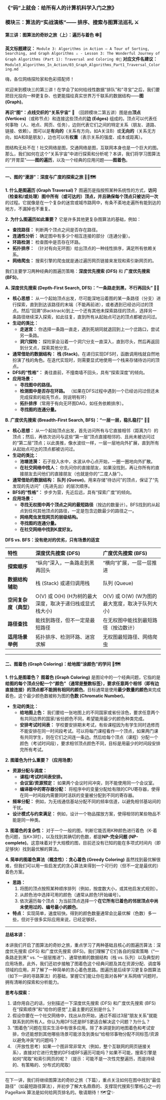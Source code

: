 ### 《“码”上就会：给所有人的计算机科学入门之旅》
### 模块三：算法的“实战演练”—— 排序、搜索与图算法巡礼 ⚔️
#### 第三讲：图算法的奇妙之旅（上）：遍历与着色 🕸️🎨

**英文标题建议：** `Module 3: Algorithms in Action – A Tour of Sorting, Searching, and Graph Algorithms ⚔️ - Lesson 3: The Wonderful Journey of Graph Algorithms (Part 1): Traversal and Coloring 🕸️🎨`
**对应文件名建议：** `Module3_Algorithms_In_Action/03_Graph_Algorithms_Part1_Traversal_Coloring.md`

嗨，各位网络探险家和色彩搭配师！

欢迎来到模块三的第三讲！在学会了如何给线性数据“排队”和“寻宝”之后，我们要把目光投向一种更复杂、也更能描绘真实世界万千联系的数据结构——**图 (Graph)**。

**再识“图”：点线交织的“关系宇宙”** 🌌
（回顾模块二第五讲）图是由**顶点 (Vertices)**（或称节点）和连接这些顶点的**边 (Edges)** 组成的。顶点可以代表任何事物（人、地点、网页、任务），边则代表它们之间的特定关系（朋友、道路、链接、依赖）。图可以是**有向的**（关系有方向，如A关注B）或**无向的**（关系无方向，如A和B是朋友），边也可以有**权重**（表示关系的强度、成本或距离）。

图结构无处不在！社交网络是图，交通网络是图，互联网本身也是一个巨大的图。那么，我们如何在这个“关系宇宙”中进行探索和分析呢？本讲，我们将学习图算法的“开胃菜”——**图的遍历**，以及一个经典的应用问题——**图着色**。

---

#### **一、图的“漫游”：深度与广度的探索之旅 🚶‍♀️🗺️**

**1. 什么是图遍历 (Graph Traversal)？**
图遍历是指按照某种系统性的方式，**访问（检查和/或处理）图中所有（或可达的）顶点，并且确保每个顶点只被访问一次**的过程。它就像是在一个复杂的迷宫或城市路网中，有条不紊地走遍所有能到达的地方，不漏掉也不重复。

**2. 为什么图遍历如此重要？**
它是许多其他更复杂图算法的基础，例如：
* **查找路径：** 判断两个顶点之间是否存在路径。
* **连通性分析：** 确定图中有多少个相互连接的部分（连通分量）。
* **环路检测：** 检查图中是否存在环路。
* **拓扑排序：** （针对有向无环图）给出顶点的一种线性排序，满足所有依赖关系。
* **网络爬虫：** 搜索引擎的爬虫就是通过遍历网页链接来发现和索引新网页的。

我们主要学习两种经典的图遍历策略：**深度优先搜索 (DFS)** 和 **广度优先搜索 (BFS)**。

**A. 深度优先搜索 (Depth-First Search, DFS)：“一条路走到黑，不行再回头” 🧭🌲**

* **核心思想：** 从一个起始顶点出发，尽可能深地沿着图的某一条路径（分支）进行探索，直到到达该路径的末端（不能再前进），或者遇到已经访问过的顶点。然后“回溯”(Backtrack)到上一个还有其他未探索路径的顶点，选择另一条路径继续深入探索，如此往复，直到所有从起始点可达的顶点都被访问过。
* **生动的类比：**
    * **走迷宫：** 你选择一条路一直走，遇到死胡同就退回到上一个岔路口，尝试另一条路。
    * **洞穴探险：** 探险家会沿着一个洞穴分支一直深入，直到尽头，然后再返回到分叉点，探索其他分支。
* **通常借助的数据结构：** **栈 (Stack)**。在递归实现DFS时，函数调用栈就自然地扮演了栈的角色。在迭代实现时，则需要显式地使用一个栈来存储待访问的顶点。
* **DFS的“性格”：** 勇往直前，不撞南墙不回头，具有“探索深度”的倾向。
* **应用场景：**
    * **寻找图中的路径。**
    * **检测图中是否存在环路。** （如果在DFS过程中遇到一个已经访问过但还未完成探索的祖先节点，则说明有环）
    * **拓扑排序**（常用于有向无环图DAG，如任务依赖排序）。
    * **寻找图的连通分量。**

**B. 广度优先搜索 (Breadth-First Search, BFS)：“一层一层，稳扎稳打” 🌊🧅**

* **核心思想：** 从一个起始顶点出发，首先访问所有与它直接相邻（距离为1）的顶点；然后，再依次访问与这些“第一层”顶点直接相邻的、且尚未被访问过的“第二层”顶点；以此类推，像水波纹一样，一层一层地向外扩展，直到所有从起始点可达的顶点都被访问过。
* **生动的类比：**
    * **池塘涟漪：** 石子投入水中，水波从中心点开始，一圈一圈地向外扩散。
    * **在社交网络中找人：** 你先问你的直接朋友，如果没找到，再让你所有的直接朋友去问他们的直接朋友（也就是你的“二度人脉”）。
* **通常借助的数据结构：** **队列 (Queue)**。用来存储“待访问”的顶点，保证了“先发现的先访问”（先进先出）的层次顺序。
* **BFS的“性格”：** 步步为营，先近后远，具有“探索广度”的倾向。
* **应用场景：**
    * **寻找无权图中两个顶点之间的最短路径**（按边的数量计）。BFS找到的从起点到任何其他顶点的路径，一定是包含边数最少的路径之一。
    * **网络爬虫发现网页的层级结构。**
    * **寻找图的连通分量。**
    * **在社交网络中找到K度好友。**

**DFS vs. BFS：没有绝对的优劣，只有场景的适宜**

| 特性                 | 深度优先搜索 (DFS)                                     | 广度优先搜索 (BFS)                                         |
| :------------------- | :----------------------------------------------------- | :--------------------------------------------------------- |
| **探索顺序** | “纵向”深入，一条路走到黑再回头                           | “横向”扩展，一层一层推进                                     |
| **数据结构辅助** | 栈 (Stack) 或递归调用栈                                  | 队列 (Queue)                                               |
| **空间复杂度（典型）** | O(V) 或 O(H) (H为树的最大深度，取决于递归栈或显式栈大小) | O(V) 或 O(W) (W为图的最大宽度，取决于队列大小)             |
| **路径查找** | 能找到路径，但不一定是最短路径                             | 在无权图中能找到最短路径（按边数计）                           |
| **适用场景举例** | 拓扑排序、检测环路、迷宫求解                             | 无权图最短路径、网络爬虫                                     |

---

#### **二、图着色 (Graph Coloring)：给地图“涂颜色”的学问 🎨🗺️**

**1. 什么是图着色？**
**图着色 (Graph Coloring)** 是图论中的一个经典问题，它指的是**给图的每个顶点分配一个“颜色”（通常是整数标签），要求任意两个相邻（即有边直接连接）的顶点都不能拥有相同的颜色**。目标通常是使用**最少数量的颜色**来完成着色，这个最少颜色数被称为图的**色数 (Chromatic Number)**。

* **生动的类比：**
    * **给地图上色：** 我们要给一张地图上的不同国家或省份涂色，要求任意两个有共同边界的国家/省份颜色不同，希望能用最少的颜色种类完成。
    * **安排考试时间表：** 学校要安排期末考试，有些课程因为有学生同时选修而不能安排在同一时间段考试。可以将每门课程看作一个顶点，如果两门课有共同学生，则在它们之间连一条边。然后给每个顶点（课程）分配一个颜色（考试时间段），要求相邻顶点颜色不同，目标是用最少的时间段安排完所有考试。

**2. 图着色为什么重要？（应用场景）**
* **资源分配与调度：**
    * **课程/考试时间表安排。**
    * **会议室/资源预定：** 如果两个会议时间冲突，则不能使用同一个会议室。
    * **编译器中的寄存器分配：** 将程序中的变量分配给有限的CPU寄存器，使得在同一时间段内需要同时活跃的变量被分配到不同的寄存器。
* **频率分配：** 例如，为无线通信基站分配不同的频率信道，以避免相邻基站间的干扰。
* **设计模式与约束满足：** 例如，设计一个物品摆放方案，使得相邻的某些物品不能是同一种类。

**3. 图着色的复杂性：**
对于一个一般的图，判断它能否用K种颜色进行着色（K-着色问题，当K≥3时），以及找到其确切的色数，都是**NP-完全问题 (NP-complete)**。这意味着对于大规模的图，目前还没有已知的能在多项式时间内（即足够快）找到最优解的算法。

**4. 简单的图着色算法（概念性）：贪心着色 (Greedy Coloring)**
虽然找到最优解很难，但我们可以用一些启发式的贪心算法来得到一个可行的（但不一定是最优的）着色方案。
* **思路：**
    1.  将图的顶点按照某种顺序排列（例如，按度数大小，或其他启发式规则）。
    2.  从颜色池中选择可用的颜色（通常从颜色1开始编号）。
    3.  依次遍历每个顶点：为当前顶点选择一个**在它所有已着色的邻居顶点中尚未使用过的、编号最小的颜色**。
* **特点：** 实现简单，速度较快。得到的颜色数量通常会比最优解（色数）多一些，但对于很多实际应用来说，已经足够好。

---

**总结本讲：**

本讲我们开启了图算法的奇妙之旅，重点学习了两种基础且核心的图遍历算法：深度优先搜索 (DFS) 和广度优先搜索 (BFS)。我们理解了它们各自的探索策略（“一条路走到黑” vs. “一层层推进”）、通常依赖的数据结构（栈 vs. 队列）以及典型的应用场景。此外，我们还初步接触了图着色这个经典问题及其在资源分配、调度等领域的应用，并了解了一种简单的贪心着色思路。图遍历是后续学习更复杂图算法（如下一讲的寻路算法）的基础，掌握它们能让你在面对各种“关系网络”问题时，拥有清晰的探索和分析能力。

**思考与探索：**

1.  请你用自己的话，分别描述一下深度优先搜索 (DFS) 和广度优先搜索 (BFS) 在“探索顺序”和“给你的感觉”上最主要的区别是什么？
2.  假设你要在一个社交网络中，找出从你开始，通过不超过3层“朋友关系”就能联系到的所有人。你认为用DFS还是BFS更适合解决这个问题？为什么？
3.  “图着色”问题在现实生活中有很多应用。除了本讲提到的地图着色和考试安排，你还能想到其他哪些场景可能涉及到类似“给相邻事物分配不同标签/资源以避免冲突”的问题吗？
4.  （开放性思考）如果一个图非常非常大（例如，整个互联网的网页链接关系），直接对它进行完整的DFS或BFS遍历可能吗？如果不可能，搜索引擎是如何“爬取”和索引网页的呢？（提示：可能不是一次性完整遍历，而是持续的、有策略的、分布式的爬取）

---

在下一讲，我们将继续图算法的奇妙之旅（下篇），重点关注如何在图中找到“最佳路径”（如最短路径算法），并初步了解大名鼎鼎的、支撑现代搜索引擎核心之一的 PageRank 算法是如何给网页排名的。敬请期待！🗺️🏆✨
